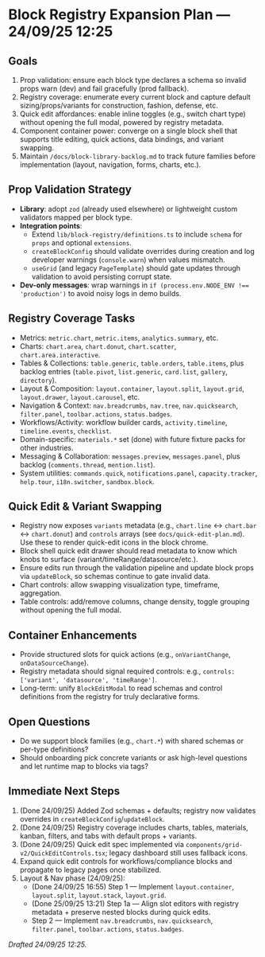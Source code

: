 # Block Registry Expansion Plan — 24/09/25 12:25

## Goals
1. Prop validation: ensure each block type declares a schema so invalid props warn (dev) and fail gracefully (prod fallback).
2. Registry coverage: enumerate every current block and capture default sizing/props/variants for construction, fashion, defense, etc.
3. Quick edit affordances: enable inline toggles (e.g., switch chart type) without opening the full modal, powered by registry metadata.
4. Component container power: converge on a single block shell that supports title editing, quick actions, data bindings, and variant swapping.
5. Maintain `/docs/block-library-backlog.md` to track future families before implementation (layout, navigation, forms, charts, etc.).

## Prop Validation Strategy
- **Library**: adopt `zod` (already used elsewhere) or lightweight custom validators mapped per block type.
- **Integration points**:
  - Extend `lib/block-registry/definitions.ts` to include `schema` for `props` and optional `extensions`.
  - `createBlockConfig` should validate overrides during creation and log developer warnings (`console.warn`) when values mismatch.
  - `useGrid` (and legacy `PageTemplate`) should gate updates through validation to avoid persisting corrupt state.
- **Dev-only messages**: wrap warnings in `if (process.env.NODE_ENV !== 'production')` to avoid noisy logs in demo builds.

## Registry Coverage Tasks
- Metrics: `metric.chart`, `metric.items`, `analytics.summary`, etc.
- Charts: `chart.area`, `chart.donut`, `chart.scatter`, `chart.area.interactive`.
- Tables & Collections: `table.generic`, `table.orders`, `table.items`, plus backlog entries (`table.pivot`, `list.generic`, `card.list`, `gallery`, `directory`).
- Layout & Composition: `layout.container`, `layout.split`, `layout.grid`, `layout.drawer`, `layout.carousel`, etc.
- Navigation & Context: `nav.breadcrumbs`, `nav.tree`, `nav.quicksearch`, `filter.panel`, `toolbar.actions`, `status.badges`.
- Workflows/Activity: workflow builder cards, `activity.timeline`, `timeline.events`, `checklist`.
- Domain-specific: `materials.*` set (done) with future fixture packs for other industries.
- Messaging & Collaboration: `messages.preview`, `messages.panel`, plus backlog (`comments.thread`, `mention.list`).
- System utilities: `commands.quick`, `notifications.panel`, `capacity.tracker`, `help.tour`, `i18n.switcher`, `sandbox.block`.

## Quick Edit & Variant Swapping
- Registry now exposes `variants` metadata (e.g., `chart.line` ↔ `chart.bar` ↔ `chart.donut`) and `controls` arrays (see `docs/quick-edit-plan.md`). Use these to render quick-edit icons in the block chrome.
- Block shell quick edit drawer should read metadata to know which knobs to surface (variant/timeRange/datasource/etc.).
- Ensure edits run through the validation pipeline and update block props via `updateBlock`, so schemas continue to gate invalid data.
- Chart controls: allow swapping visualization type, timeframe, aggregation.
- Table controls: add/remove columns, change density, toggle grouping without opening the full modal.

## Container Enhancements
- Provide structured slots for quick actions (e.g., `onVariantChange`, `onDataSourceChange`).
- Registry metadata should signal required controls: e.g., `controls: ['variant', 'datasource', 'timeRange']`.
- Long-term: unify `BlockEditModal` to read schemas and control definitions from the registry for truly declarative forms.

## Open Questions
- Do we support block families (e.g., `chart.*`) with shared schemas or per-type definitions?
- Should onboarding pick concrete variants or ask high-level questions and let runtime map to blocks via tags?

## Immediate Next Steps
1. (Done 24/09/25) Added Zod schemas + defaults; registry now validates overrides in `createBlockConfig`/`updateBlock`.
2. (Done 24/09/25) Registry coverage includes charts, tables, materials, kanban, filters, and tabs with default props + variants.
3. (Done 24/09/25) Quick edit spec implemented via `components/grid-v2/QuickEditControls.tsx`; legacy dashboard still uses fallback icons.
4. Expand quick edit controls for workflows/compliance blocks and propagate to legacy pages once stabilized.
5. Layout & Nav phase (24/09/25):
   - (Done 24/09/25 16:55) Step 1 — Implement `layout.container`, `layout.split`, `layout.stack`, `layout.grid`.
   - (Done 25/09/25 13:21) Step 1a — Align slot editors with registry metadata + preserve nested blocks during quick edits.
   - Step 2 — Implement `nav.breadcrumbs`, `nav.quicksearch`, `filter.panel`, `toolbar.actions`, `status.badges`.

*Drafted 24/09/25 12:25.*

